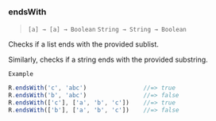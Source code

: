 ### endsWith

> ```[a] → [a] → Boolean```
> ```String → String → Boolean```

Checks if a list ends with the provided sublist.

Similarly, checks if a string ends with the provided substring.

`Example`

```js
R.endsWith('c', 'abc')                //=> true
R.endsWith('b', 'abc')                //=> false
R.endsWith(['c'], ['a', 'b', 'c'])    //=> true
R.endsWith(['b'], ['a', 'b', 'c'])    //=> false
```